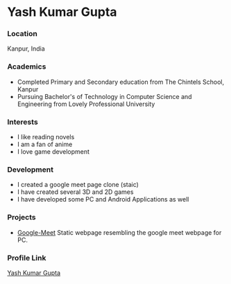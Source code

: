 # Yash Kumar Gupta

### Location

Kanpur, India

### Academics

- Completed Primary and Secondary education from The Chintels School, Kanpur
- Pursuing Bachelor's of Technology in Computer Science and Engineering from Lovely Professional University

### Interests

- I like reading novels
- I am a fan of anime
- I love game development

### Development

- I created a google meet page clone (staic)
- I have created several 3D and 2D games
- I have developed some PC and Android Applications as well

### Projects

- [Google-Meet](https://github.com/YKGupta/Google-Meet) Static webpage resembling the google meet webpage for PC.

### Profile Link

[Yash Kumar Gupta](https://github.com/YKGupta)